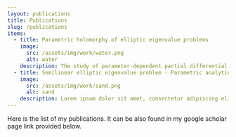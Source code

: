 ```yaml
---
layout: publications
title: Publications
slug: /publications
items:
  - title: Parametric holomorphy of elliptic eigenvalue problems
    image:
      src: /assets/img/work/water.png
      alt: water
    description: The study of parameter-dependent partial differential equations (parametric PDEs) with countably many parameters has been actively studied for the last few decades. In particular, it has been well known that a certain type of parametric holomorphy of the PDE solutions allows the application of deep neural networks without encountering the curse of dimensionality. This paper aims to propose a general framework for verifying the desired parametric holomorphy by utilizing the bounds on parametric derivatives. The framework is illustrated with examples of parametric elliptic eigenvalue problems (EVPs), encompassing both linear and semilinear cases. As the results, it will be shown that the ground eigenpairs have the desired holomorphy. Furthermore, under the same conditions, improved bounds for the mixed derivatives of the ground eigenpairs are derived. These bounds are well known to take a crucial role in the error analysis of quasi-Monte Carlo methods.
  - title: Semilinear elliptic eigenvalue problem - Parametric analyticity and the uncertainty quantification
    image:
      src: /assets/img/work/sand.png
      alt: sand
    description: Lorem ipsum dolor sit amet, consectetur adipiscing elit, sed do eiusmod tempor incididunt ut labore et dolore magna aliqua. Ut enim ad minim veniam, quis nostrud exercitation ullamco laboris nisi ut aliquip ex ea commodo consequat. Duis aute irure dolor in reprehenderit in voluptate velit esse cillum dolore eu fugiat nulla pariatur.
---
```


Here is the list of my publications. It can be also found in my google scholar page link provided below.
<br />
<br />
